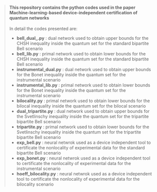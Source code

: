 > #### This repository contains the python codes used in the paper **Machine-learning-based device-independent certification of quantum networks**
> 
> In detail the codes presented are:
>
> - **bell_dual_.py** : dual network used to obtain upper bounds for the CHSH inequality inside the quantum set for the standard bipartite Bell scenario
> - **bell_lib.py** : primal network used to obtain lower bounds for the CHSH inequality inside the quantum set for the standard bipartite Bell scenario
> - **instrumental_dual.py** : dual network used to obtain upper bounds for the Bonet inequality inside the quantum set for the instrumental scenario
> - **instrumental_lib.py** : primal network used to obtain lower bounds for the Bonet inequality inside the quantum set for the instrumental scenario
> - **bilocality.py** : primal network used to obtain lower bounds for the bilocal inequality inside the quantum set for the bilocal scenario
> - **dual_tripartite.py** : dual network used to obtain upper bounds for the Svetlinschy inequality inside the quantum set for the tripartite bipartite Bell scenario
> - **tripartite.py** : primal network used to obtain lower bounds for the Svetlinschy inequality inside the quantum set for the tripartite bipartite Bell scenario
> - **exp_bell.py** : neural netwrok used as a device independent tool to certificate the nonlocality of experimental data for the standard bipartite Bell scenario
> - **exp_bonet.py** : neural netwrok used as a device independent tool to certificate the nonlocality of experimental data for the instrumental scenario
> - **hoeff_bilocality.py** : neural netwrok used as a device independent tool to certificate the nonlocality of experimental data for the bilocality scenario 
> 


